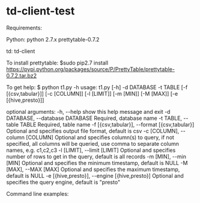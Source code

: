 # td-client-test

Requirements:

Python:
  python 2.7.x
  prettytable-0.7.2
  
td:
 td-client
 
To install prettytable:
$sudo pip2.7 install https://pypi.python.org/packages/source/P/PrettyTable/prettytable-0.7.2.tar.bz2


To get help:
$ python t1.py -h
usage: t1.py [-h] -d DATABASE -t TABLE [-f [{csv,tabular}]] [-c [COLUMN]]
             [-l [LIMIT]] [-m [MIN]] [-M [MAX]] [-e [{hive,presto}]]

optional arguments:
  -h, --help            show this help message and exit
  -d DATABASE, --database DATABASE
                        Required, database name
  -t TABLE, --table TABLE
                        Required, table name
  -f [{csv,tabular}], --format [{csv,tabular}]
                        Optional and specifies output file format, default is
                        csv
  -c [COLUMN], --column [COLUMN]
                        Optional and specifies column(s) to query, if not
                        specified, all columns will be queried, use comma to
                        separate column names, e.g. c1,c2,c3
  -l [LIMIT], --limit [LIMIT]
                        Optional and specifies number of rows to get in the
                        query, default is all records
  -m [MIN], --min [MIN]
                        Optional and specifies the minimum timestamp, default
                        is NULL
  -M [MAX], --MAX [MAX]
                        Optional and specifies the maximum timestamp, default
                        is NULL
  -e [{hive,presto}], --engine [{hive,presto}]
                        Optional and specifies the query engine, default is
                        "presto"

Command line examples:
